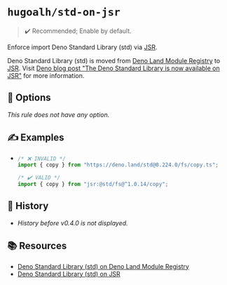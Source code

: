 # `hugoalh/std-on-jsr`

> ✔️ Recommended; Enable by default.

Enforce import Deno Standard Library (std) via [JSR][jsr].

Deno Standard Library (std) is moved from [Deno Land Module Registry](https://deno.land/x) to [JSR][jsr]. Visit [Deno blog post "The Deno Standard Library is now available on JSR"](https://deno.com/blog/std-on-jsr) for more information.

## 🔧 Options

*This rule does not have any option.*

## ✍️ Examples

- ```ts
  /* ❌ INVALID */
  import { copy } from "https://deno.land/std@0.224.0/fs/copy.ts";

  /* ✔️ VALID */
  import { copy } from "jsr:@std/fs@^1.0.14/copy";
  ```

## 📜 History

- *History before v0.4.0 is not displayed.*

## 📚 Resources

- [Deno Standard Library (std) on Deno Land Module Registry](https://deno.land/std)
- [Deno Standard Library (std) on JSR](https://jsr.io/@std)

[jsr]: https://jsr.io/
